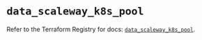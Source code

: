 # `data_scaleway_k8s_pool`

Refer to the Terraform Registry for docs: [`data_scaleway_k8s_pool`](https://registry.terraform.io/providers/scaleway/scaleway/2.42.1/docs/data-sources/k8s_pool).
